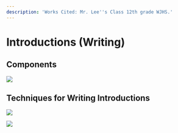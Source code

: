```yaml
---
description: 'Works Cited: Mr. Lee''s Class 12th grade WJHS.'
---
```


# Introductions (Writing)

## Components

![](../../.gitbook/assets/image%20\(165\).png)

## Techniques for Writing Introductions

![](../../.gitbook/assets/image%20\(166\).png)

![](../../.gitbook/assets/image%20\(167\).png)
